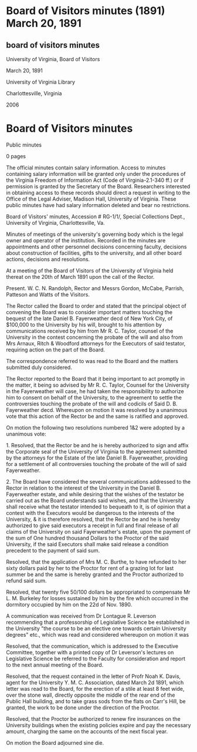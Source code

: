 Board of Visitors minutes (1891) March 20, 1891
===============================================

board of visitors minutes
-------------------------

University of Virginia, Board of Visitors

March 20, 1891

University of Virginia Library

Charlottesville, Virginia

2006

Board of Visitors minutes
=========================

Public minutes

0 pages

The official minutes contain salary information. Access to minutes containing salary information will be granted only under the procedures of the Virginia Freedom of Information Act (Code of Virginia-2.1-340 ff.) or if permission is granted by the Secretary of the Board. Researchers interested in obtaining access to these records should direct a request in writing to the Office of the Legal Adviser, Madison Hall, University of Virginia. These public minutes have had salary information deleted and bear no restrictions.

Board of Visitors' minutes, Accession # RG-1/1/, Special Collections Dept., University of Virginia, Charlottesville, Va.

Minutes of meetings of the university's governing body which is the legal owner and operator of the institution. Recorded in the minutes are appointments and other personnel decisions concerning faculty, decisions about construction of facilities, gifts to the university, and all other board actions, decisions and resolutions.

At a meeting of the Board of Visitors of the University of Virginia held thereat on the 20th of March 1891 upon the call of the Rector.

Present. W. C. N. Randolph, Rector and Messrs Gordon, McCabe, Parrish, Patteson and Watts of the Visitors.

The Rector called the Board to order and stated that the principal object of convening the Board was to consider important matters touching the bequest of the late Daniel B. Fayerweather decd of New York City, of $100,000 to the University by his will, brought to his attention by communications received by him from Mr R. C. Taylor, counsel of the University in the contest concerning the probate of the will and also from Mrs Arnaux, Ritch & Woodford attorneys for the Executors of said testator, requiring action on the part of the Board.

The correspondence referred to was read to the Board and the matters submitted duly considered.

The Rector reported to the Board that it being important to act promptly in the matter, it being so advised by Mr R. C. Taylor, Counsel for the University in the Fayerweather will case, he had taken the responsibility to authorize him to consent on behalf of the University, to the agreement to settle the controversies touching the probate of the will and codicils of Said D. B. Fayerweather decd. Whereupon on motion it was resolved by a unanimous vote that this action of the Rector be and the same is ratified and approved.

On motion the following two resolutions numbered 1&2 were adopted by a unanimous vote:

1\. Resolved, that the Rector be and he is hereby authorized to sign and affix the Corporate seal of the University of Virginia to the agreement submitted by the attorneys for the Estate of the late Daniel B. Fayerweather, providing for a settlement of all controversies touching the probate of the will of said Fayerweather.

2\. The Board have considered the several communications addressed to the Rector in relation to the interest of the University in the Daniel B. Fayerweather estate, and while desiring that the wishes of the testator be carried out as the Board understands said wishes, and that the University shall receive what the testator intended to bequeath to it, is of opinion that a contest with the Executors would be dangerous to the interests of the University, & it is therefore resolved, that the Rector be and he is hereby authorized to give said executors a receipt in full and final release of all claims of the University on said Fayerweather's estate, upon the payment of the sum of One hundred thousand Dollars to the Proctor of the said University, if the said Executors shall make said release a condition precedent to the payment of said sum.

Resolved, that the application of Mrs M. C. Burthe, to have refunded to her sixty dollars paid by her to the Proctor for rent of a grazing lot for last summer be and the same is hereby granted and the Proctor authorized to refund said sum.

Resolved, that twenty five 50/100 dollars be appropriated to compensate Mr L. M. Burkeley for losses sustained by him by the fire which occurred in the dormitory occupied by him on the 22d of Nov. 1890.

A communication was received from Dr Lontague R. Leverson recommending that a professorship of Legislative Science be established in the University "the course to be an elective one towards certain University degrees" etc., which was read and considered whereupon on motion it was

Resolved, that the communication, which is addressed to the Executive Committee, together with a printed copy of Dr Leverson's lectures on Legislative Science be referred to the Faculty for consideration and report to the next annual meeting of the Board.

Resolved, that the request contained in the letter of Profr Noah K. Davis, agent for the University Y. M. C. Association, dated March 2d 1891, which letter was read to the Board, for the erection of a stile at least 8 feet wide, over the stone wall, directly opposite the middle of the rear end of the Public Hall building, and to take grass sods from the flats on Carr's Hill, be granted, the work to be done under the direction of the Proctor.

Resolved, that the Proctor be authorized to renew fire insurances on the University buildings when the existing policies expire and pay the necessary amount, charging the same on the accounts of the next fiscal year.

On motion the Board adjourned sine die.